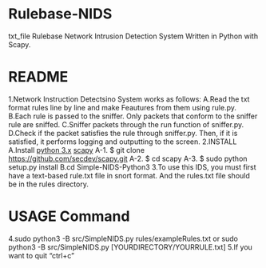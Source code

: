 # Rulebase-NIDS
txt_file Rulebase Network Intrusion Detection System Written in Python with Scapy.

# README

1.Network Instruction Detectsino System works as follows:
	A.Read the txt format rules line by line and make Feautures from them using rule.py.
	B.Each rule is passed to the sniffer. Only packets that conform to the sniffer rule are sniffed.
	C.Sniffer packets through the run function of sniffer.py.
	D.Check if the packet satisfies the rule through sniffer.py. Then, if it is satisfied, it performs logging and
          outputting to the screen.
2.INSTALL 
	A.Install [python 3.x](https://www.python.org/downloads/) 
                  [scapy](http://scapy.readthedocs.io/en/latest/installation.html#installing-scapy-v2-x)
		A-1. $ git clone https://github.com/secdev/scapy.git
		A-2. $ cd scapy
		A-3. $ sudo python setup.py install 
	B.cd Simple-NIDS-Python3
3.To use this IDS, you must first have a text-based rule.txt file in snort format. And the rules.txt file should be in the rules directory.

# USAGE Command
4.sudo python3 -B src/SimpleNIDS.py rules/exampleRules.txt or sudo python3 -B src/SimpleNIDS.py [YOURDIRECTORY/YOURRULE.txt]
5.If you want to quit “ctrl+c”




